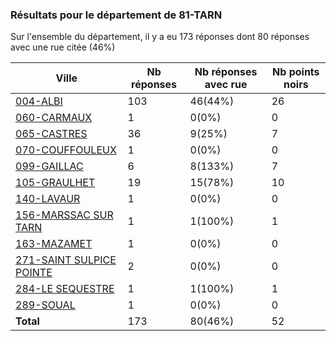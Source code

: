 ### Résultats pour le département de 81-TARN

Sur l'ensemble du département, il y a eu 173 réponses dont 80 réponses avec une rue citée (46%)

| Ville | Nb réponses | Nb réponses avec rue | Nb points noirs |
|-------------|-------------|----------------------|-----------------|
|<a href='004-ALBI.md'>004-ALBI</a>|103|46(44%)|26|
|<a href='060-CARMAUX.md'>060-CARMAUX</a>|1|0(0%)|0|
|<a href='065-CASTRES.md'>065-CASTRES</a>|36|9(25%)|7|
|<a href='070-COUFFOULEUX.md'>070-COUFFOULEUX</a>|1|0(0%)|0|
|<a href='099-GAILLAC.md'>099-GAILLAC</a>|6|8(133%)|7|
|<a href='105-GRAULHET.md'>105-GRAULHET</a>|19|15(78%)|10|
|<a href='140-LAVAUR.md'>140-LAVAUR</a>|1|0(0%)|0|
|<a href='156-MARSSAC SUR TARN.md'>156-MARSSAC SUR TARN</a>|1|1(100%)|1|
|<a href='163-MAZAMET.md'>163-MAZAMET</a>|1|0(0%)|0|
|<a href='271-SAINT SULPICE POINTE.md'>271-SAINT SULPICE POINTE</a>|2|0(0%)|0|
|<a href='284-LE SEQUESTRE.md'>284-LE SEQUESTRE</a>|1|1(100%)|1|
|<a href='289-SOUAL.md'>289-SOUAL</a>|1|0(0%)|0|
| **Total** |173|80(46%)|52|
